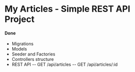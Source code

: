 # My Articles - Simple REST API Project

#### Done
- Migrations
- Models
- Seeder and Factories
- Controllers structure
- REST API
-- GET   /api/articles
-- GET   /api/articles/:id